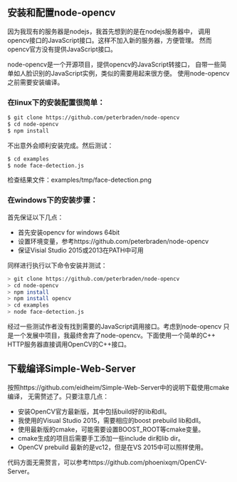 


## 安装和配置node-opencv

因为我现有的服务器是nodejs，我首先想到的是在nodejs服务器中，
调用opencv接口的JavaScript接口。这样不加入新的服务器，方便管理。
然而opencv官方没有提供JavaScript接口。

node-opencv是一个开源项目，提供opencv的JavaScript转接口，
自带一些简单如人脸识别的JavaScript实例，类似的需要用起来很方便。
使用node-opencv之前需要安装编译。

### 在linux下的安装配置很简单：
```sh
$ git clone https://github.com/peterbraden/node-opencv
$ cd node-opencv
$ npm install
```
不出意外会顺利安装完成。然后测试：
```sh
$ cd examples
$ node face-detection.js
```
检查结果文件：examples/tmp/face-detection.png

### 在windows下的安装步骤：
首先保证以下几点：
 - 首先安装opencv for windows 64bit
 - 设置环境变量，参考https://github.com/peterbraden/node-opencv
 - 保证Visial Studio 2015或2013在PATH中可用

同样进行执行以下命令安装并测试：

```sh
> git clone https://github.com/peterbraden/node-opencv
> cd node-opencv
> npm install
> npm install opencv
> cd examples
> node face-detection.js
```

经过一些测试作者没有找到需要的JavaScript调用接口。考虑到node-opencv
只是一个发展中项目，我最终舍弃了node-opencv。下面使用一个简单的C++ HTTP服务器直接调用OpenCV的C++接口。

## 下载编译Simple-Web-Server

按照https://github.com/eidheim/Simple-Web-Server中的说明下载使用cmake编译，
无需赘述了。只要注意几点：
 - 安装OpenCV官方最新版，其中包括build好的lib和dll。
 - 我使用的Visual Studio 2015，需要相应的boost prebuild lib和dll。
 - 使用最新版的cmake，可能需要设置BOOST_ROOT等cmake变量。
 - cmake生成的项目后需要手工添加一些include dir和lib dir。
 - OpenCV prebuild 最新的是vc12，但是在VS 2015中可以照样使用。

代码方面无需赘言，可以参考https://github.com/phoenixqm/OpenCV-Server。


